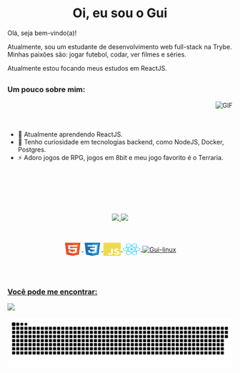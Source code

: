 ### <h1 align="center"> Oi, eu sou o Gui </h1>


<p>
Olá, seja bem-vindo(a)!


Atualmente, sou um estudante de desenvolvimento web full-stack na Trybe. Minhas paixões são: jogar futebol, codar, ver filmes e séries.

Atualmente estou focando meus estudos em ReactJS.
</p>

##

<div>
  <h3> Um pouco sobre mim: </h3>

  <img align="right" alt="GIF" src="https://media4.giphy.com/media/RlI4BfPGZMBFyh2vIj/giphy.gif" />
  
  <br>
  <br>
  <br>

  <ul  > 
    <li>  🌱  Atualmente aprendendo ReactJS. </li>
    <li>  💬  Tenho curiosidade em tecnologias backend, como NodeJS, Docker, Postgres.</li>
    <li>  ⚡️  Adoro jogos de RPG, jogos em 8bit e meu jogo favorito é o Terraria.</li>
  </ul>


   <br>
   <br>
   <br>
   <br>
  
</div>

##

<div align="center">
  <a href="https://github.com/guigabriel">
  <img height="180em" src="https://github-readme-stats.vercel.app/api?username=guigabriel&show_icons=true&theme=dracula&include_all_commits=true&count_private=true"/>
  <img height="180em" src="https://github-readme-stats.vercel.app/api/top-langs/?username=guigabriel&layout=compact&langs_count=7&theme=dracula"/>
</div>
  
##
  
<div align="center" style="display: inline_block"><br>
  <img align="center" alt="Gui-HTML" height="30" width="40" src="https://raw.githubusercontent.com/devicons/devicon/master/icons/html5/html5-original.svg">
  <img align="center" alt="Gui-CSS" height="30" width="40" src="https://raw.githubusercontent.com/devicons/devicon/master/icons/css3/css3-original.svg">
  <img align="center" alt="Gui-Js" height="30" width="40" src="https://raw.githubusercontent.com/devicons/devicon/master/icons/javascript/javascript-plain.svg">
  <img align="center" alt="Gui-React" height="30" width="40" src="https://raw.githubusercontent.com/devicons/devicon/master/icons/react/react-original.svg">
  <img align="center" alt="Gui-linux" height="30" width="40"  src="https://cdn.jsdelivr.net/gh/devicons/devicon/icons/linux/linux-original.svg" />
  
</div>

 ##

<div><br>
  
  <h3>Você pode me encontrar:</h3>
  
  <a  href="https://www.linkedin.com/in/guilhermegabriellisboadasilva" target="_blank"><img  src="https://img.shields.io/badge/-LinkedIn-%230077B5?style=for-the-badge&logo=linkedin&logoColor=white" target="_blank"></a> 
 
  ![Snake animation](https://github.com/guigabriel/guigabriel/blob/output/github-contribution-grid-snake.svg)
 
</div>



